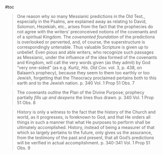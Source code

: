 #toc

>One reason why so many Messianic predictions in the Old Test., especially in the Psalms, are explained away as relating to David, Solomon, Hezekiah, etc., arises from the fact that the prophecies do not agree with the writers’ preconceived notions of the covenants and of a spiritual Kingdom. The *covenanted foundation* of the predictions is overlooked or perverted, and, of course, the superstructure is correspondingly untenable. Thus valuable Scripture is given up to unbelief. Even pious and able writers, who recognize such passages as Messianic, under the influence of the idea formed of the covenants and Kingdom, will call the very words given (as they admit) by God “very one-sided” (as e.g. Kurtz, *His. Old Cov.* vol. 3, p. 438, on Balaam’s prophecy), because they seem to them too earthly or too Jewish, forgetting that the Theocracy proclaimed pertains both to this earth and to the Jewish nation.
>p. 340 Vol. 1 Prop 51 Obs. 7

>The covenants *outline* the Plan of the Divine Purpose; prophecy partially *fills up and deepens* the lines thus drawn.
>p. 340 Vol. 1 Prop 51 Obs. 8

>History is only a witness to the fact that the history of the Church and world, as it progresses, is foreknown to God, and that He orders all things in such a manner that what He purposes to perform shall be ultimately accomplished. History, instead of being a measurer of that which so largely pertains to the future, only gives us the assurance, from the testimony of the past and present, that all God’s predictions will be verified in actual accomplishment.
>p. 340-341 Vol. 1 Prop 51 Obs. 9






